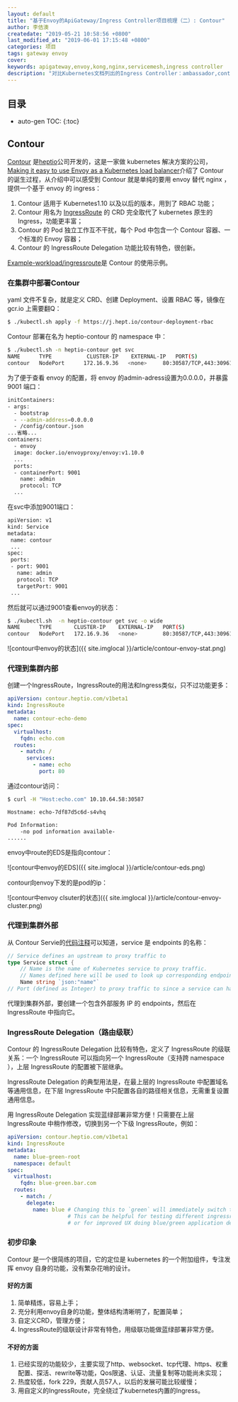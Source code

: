 ```yaml
---
layout: default
title: "基于Envoy的ApiGateway/Ingress Controller项目梳理（二）: Contour"
author: 李佶澳
createdate: "2019-05-21 10:58:56 +0800"
last_modified_at: "2019-06-01 17:15:48 +0800"
categories: 项目
tags: gateway envoy
cover:
keywords: apigateway,envoy,kong,nginx,servicemesh,ingress controller
description: "对比Kubernetes文档列出的Ingress Controller：ambassador,contour,gloo,istio, traefik, voyager"
---
```


## 目录
* auto-gen TOC:
{:toc}

## Contour

[Contour](https://github.com/heptio/contour) 是[heptio](https://heptio.com/)公司开发的，这是一家做 kubernetes 解决方案的公司，[Making it easy to use Envoy as a Kubernetes load balancer](https://blog.heptio.com/making-it-easy-to-use-envoy-as-a-kubernetes-load-balancer-dde82959f171)介绍了 Contour 的诞生过程，从介绍中可以感受到 Contour 就是单纯的要用 envoy 替代 nginx ，提供一个基于 envoy 的 ingress：

1. Contour 适用于 Kubernetes1.10 以及以后的版本，用到了 RBAC 功能；
2. Contour 用名为 [IngressRoute](https://github.com/heptio/contour/blob/master/docs/ingressroute.md) 的 CRD 完全取代了 kubernetes 原生的 Ingress，功能更丰富；
3. Contour 的 Pod 独立工作互不干扰，每个 Pod 中包含一个 Contour 容器、一个标准的 Envoy 容器；
4. Contour 的 IngressRoute Delegation 功能比较有特色，很创新。

[Example-workload/ingressroute](https://github.com/heptio/contour/tree/master/deployment/example-workload/ingressroute)是 Contour 的使用示例。

### 在集群中部署Contour

yaml 文件不复杂，就是定义 CRD、创建 Deployment、设置 RBAC 等，镜像在 gcr.io 上需要翻Q：

```sh
$ ./kubectl.sh apply -f https://j.hept.io/contour-deployment-rbac
```

Contour 部署在名为 heptio-contour 的 namespace 中：

```sh
$ ./kubectl.sh -n heptio-contour get svc
NAME      TYPE           CLUSTER-IP    EXTERNAL-IP   PORT(S)                      AGE
contour   NodePort      172.16.9.36   <none>     80:30587/TCP,443:30961/TCP   114s
```

为了便于查看 envoy 的配置，将 envoy 的admin-adress设置为0.0.0.0，并暴露 9001 端口：

```sh
initContainers:
- args:
  - bootstrap
  - --admin-address=0.0.0.0
  - /config/contour.json
...省略...
containers:
  - envoy
  image: docker.io/envoyproxy/envoy:v1.10.0
  ...
  ports:
  - containerPort: 9001
    name: admin
    protocol: TCP
  ...
```

在svc中添加9001端口：

```sh
apiVersion: v1
kind: Service
metadata:
 name: contour
 ...
spec:
 ports:
 - port: 9001
   name: admin
   protocol: TCP
   targetPort: 9001
 ...
```

然后就可以通过9001查看envoy的状态：

```sh
$ ./kubectl.sh  -n heptio-contour get svc -o wide
NAME      TYPE       CLUSTER-IP    EXTERNAL-IP   PORT(S)                                     AGE   SELECTOR
contour   NodePort   172.16.9.36   <none>        80:30587/TCP,443:30961/TCP,9001:32051/TCP   22h   app=contour
```

![contour中envoy的状态]({{ site.imglocal }}/article/contour-envoy-stat.png)

### 代理到集群内部

创建一个IngressRoute，IngressRoute的用法和Ingress类似，只不过功能更多：

```yaml
apiVersion: contour.heptio.com/v1beta1
kind: IngressRoute
metadata:
  name: contour-echo-demo
spec:
  virtualhost:
    fqdn: echo.com
  routes:
    - match: /
      services:
        - name: echo
          port: 80
```

通过contour访问：

```sh
$ curl -H "Host:echo.com" 10.10.64.58:30587

Hostname: echo-7df87d5c6d-s4vhq

Pod Information:
	-no pod information available-
......
```

envoy中route的EDS是指向contour：

![contour中envoy的EDS]({{ site.imglocal }}/article/contour-eds.png)

contour向envoy下发的是pod的ip：

![contour中envoy clsuter的状态]({{ site.imglocal }}/article/contour-envoy-cluster.png)

### 代理到集群外部

从 Contour Servie的[代码注释](https://github.com/heptio/contour/blob/master/apis/contour/v1beta1/ingressroute.go#L87)可以知道，service 是 endpoints 的名称：

```go
// Service defines an upstream to proxy traffic to
type Service struct {
	// Name is the name of Kubernetes service to proxy traffic.
	// Names defined here will be used to look up corresponding endpoints which contain the ips to route.
	Name string `json:"name"`
// Port (defined as Integer) to proxy traffic to since a service can have multiple defined
```

代理到集群外部，要创建一个包含外部服务 IP 的 endpoints，然后在 IngressRoute 中指向它。

### IngressRoute Delegation（路由级联）

Contour 的 IngressRoute Delegation 比较有特色，定义了 IngressRoute 的级联关系：一个 IngressRoute 可以指向另一个 IngressRoute（支持跨 namespace ），上层 IngressRoute 的配置被下层继承。

IngressRoute Delegation 的典型用法是，在最上层的 IngressRoute 中配置域名等通用信息，在下层 IngressRoute 中只配置各自的路径相关信息，无需重复设置通用信息。

用 IngressRoute Delegation 实现蓝绿部署非常方便！只需要在上层 IngressRoute 中稍作修改，切换到另一个下级 IngressRoute，例如：

```yaml
apiVersion: contour.heptio.com/v1beta1
kind: IngressRoute
metadata: 
  name: blue-green-root
  namespace: default
spec: 
  virtualhost:
    fqdn: blue-green.bar.com
  routes: 
    - match: / 
      delegate:
        name: blue # Changing this to `green` will immediately switch to the other ingressroute object
                   # This can be helpful for testing different ingressroute configs
                   # or for improved UX doing blue/green application deployments
```

### 初步印象

Contour 是一个很简练的项目，它的定位是 kubernetes 的一个附加组件，专注发挥 envoy 自身的功能，没有繁杂花哨的设计。

#### 好的方面

1. 简单精炼，容易上手；
2. 充分利用envoy自身的功能，整体结构清晰明了，配置简单；
3. 自定义CRD，管理方便；
4. IngressRoute的级联设计非常有特色，用级联功能做蓝绿部署非常方便。

#### 不好的方面

1. 已经实现的功能较少，主要实现了http、websocket、tcp代理、https、权重配置、探活、rewrite等功能，Qos限速、认证、流量复制等功能尚未实现；
2. 热度较低，fork 229，贡献人员57人，以后的发展可能比较缓慢；
3. 用自定义的IngressRoute，完全绕过了kubernetes内置的Ingress。


